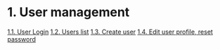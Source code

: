 # 1. User management
[1.1. User Login](1.1.%20User%20Login.md)
[1.2. Users list](1.2.%20Users%20list.md)
[1.3. Create user](1.3.%20Create%20user.md)
[1.4. Edit user profile, reset password](1.4.%20Edit%20user%20profile,%20reset%20password.md)


